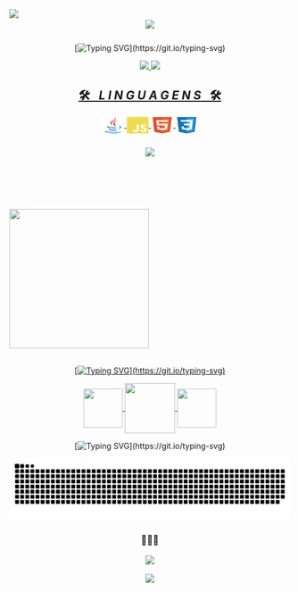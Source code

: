 <img src="https://64.media.tumblr.com/005e37a86478a9c92da7d4d3d7464b40/2bd29f0062317531-b1/s400x600/c7edc142895bc810339223dfddf2aa57ced0c32b.gif" width="1000"/>

<div align="center">
<img height = "80px" src = "https://user-images.githubusercontent.com/92947069/183311882-d6cec5b0-18e8-48cf-a551-098f295fbce5.gif"/>

 ###

[![Typing SVG](https://readme-typing-svg.herokuapp.com?font=Poppins&size=32&pause=1000&color=0000FF&v&center=true&width=1000&lines=+Eu+sou+Nabila+Sampaio%2C;+Técnica+em+Desenvolvimento+de+Sistemas+pela+Etec+Jales.;Cursando+Análise+e+Desenvolvimento+de+Sistemas+na+Fatec.)](https://git.io/typing-svg)

<div align="center">
  <a href="https://github.com/nabilasampaio2005/">
  <img height="180em" src="https://github-readme-stats.vercel.app/api/top-langs/?username=nabilasampaio2005&layout=compact&langs_count=7&theme=radical&icon_color=DAD3AF&hide_border=true&border_radius=15&bg_color=0d1117"/>
    
  <img height="180em" src="https://github-readme-stats.vercel.app/api?username=nabilasampaio2005&show_icons=true&theme=radical&include_all_commits=true&count_private=true&icon_color=DAD3AF&hide_border=true&border_radius=15&bg_color=0d1117"/>
    
<h2 align="center">🛠️&ensp; <i>L I N G U A G E N S</i> &ensp;🛠️</h2>
  <img align="center" alt="Java logo" height="30" width="40" src="https://raw.githubusercontent.com/devicons/devicon/master/icons/java/java-original.svg">
  <img align="center" alt="Js logo" height="30" width="40" src="https://raw.githubusercontent.com/devicons/devicon/master/icons/javascript/javascript-plain.svg">
  <img align="center" alt="HTML logo" height="30" width="40" src="https://raw.githubusercontent.com/devicons/devicon/master/icons/html5/html5-original.svg">
  <img align="center" alt="CSS logo" height="30" width="40" src="https://raw.githubusercontent.com/devicons/devicon/master/icons/css3/css3-original.svg">
</div>

###

<div>
  <img align = "center" width = "700px"  src = "https://i.pinimg.com/originals/a9/24/3d/a9243d82d3ad7878192211221b25a18c.gif">  
</div>

##

 <br> <br>


<div style="display: block"><br>
  <div style= "display: grid">
  <img align="left" height="250" width="250" src="https://github.com/nabilasampaio2005/nabilasampaio2005/assets/127144120/ec89335b-a8fe-4a8e-b265-f0b6a37f01c4"/>
</div>
<br>

<div>
 
 [![Typing SVG](https://readme-typing-svg.herokuapp.com?font=Poppins&size=22&pause=500&color=0000FF&v&center=true&width=500&lines=+Para+mais+informações;Entre+em+contato;Me+acompanhe😉.)](https://git.io/typing-svg)
 
  <a href="https://www.linkedin.com/in/nabilasampaio/" target="_blank">
  <img align="center" src="https://i.ibb.co/Kx2GSrT/linkedin.png" width="70px" height="70px">
</a>

 <a href="https://nabilasampaio.wixsite.com/meusite" target="_blank">
 <img align="center" src="https://github.com/nabilasampaio2005/nabilasampaio2005/assets/127144120/38a4b2a0-d4bc-471d-a2cd-a35e2f8bf49e" width="90px" height="90px">
</a>

 <a href="mailto:nabilasampaio@gmail.com" target="_blank">
 <img align="center" src="https://github.com/nabilasampaio2005/nabilasampaio2005/assets/127144120/59fada1b-b6a5-48db-b090-f117a6c54f9f" width="70px" height="70px">
</a>

 [![Typing SVG](https://readme-typing-svg.herokuapp.com?font=Poppins&size=15&pause=10000&color=0000FF&v&center=true&width=500&lines=+Aqui+está+meu+LINKEDIN,+PORTFÓLIO+e+GMAIL.)](https://git.io/typing-svg)
</div>
              
![Snake animation](https://github.com/nabilasampaio2005/nabilasampaio2005/blob/output/github-contribution-grid-snake.svg)

  ### 👀👀👀
  
<div>
  <img align="center" src="https://profile-counter.glitch.me/nabilasampaio2005/count.svg" > 
</div>
<br>

<img src="https://64.media.tumblr.com/005e37a86478a9c92da7d4d3d7464b40/2bd29f0062317531-b1/s400x600/c7edc142895bc810339223dfddf2aa57ced0c32b.gif" width="1000"/>
